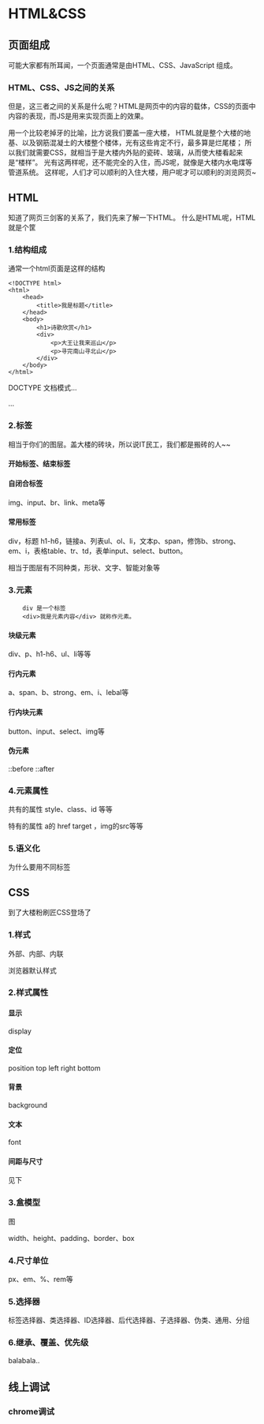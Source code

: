 # HTML&CSS

## 页面组成

可能大家都有所耳闻，一个页面通常是由HTML、CSS、JavaScript 组成。

### HTML、CSS、JS之间的关系

但是，这三者之间的关系是什么呢？HTML是网页中的内容的载体，CSS的页面中内容的表现，而JS是用来实现页面上的效果。

用一个比较老掉牙的比喻，比方说我们要盖一座大楼，
HTML就是整个大楼的地基、以及钢筋混凝土的大楼整个楼体，光有这些肯定不行，最多算是烂尾楼；
所以我们就需要CSS，就相当于是大楼内外贴的瓷砖、玻璃，从而使大楼看起来是“楼样”。
光有这两样呢，还不能完全的入住，而JS呢，就像是大楼内水电煤等管道系统。
这样呢，人们才可以顺利的入住大楼，用户呢才可以顺利的浏览网页~

## HTML


知道了网页三剑客的关系了，我们先来了解一下HTML。
什么是HTML呢，HTML就是个筐

### 1.结构组成

通常一个html页面是这样的结构

```
<!DOCTYPE html>
<html>
    <head>
        <title>我是标题</title>
    </head>
    <body>
        <h1>诗歌欣赏</h1>
        <div>
            <p>大王让我来巡山</p>
            <p>寻完南山寻北山</p>   
        </div>
    </body>
</html>

```

DOCTYPE 文档模式...

...

### 2.标签

相当于你们的图层。盖大楼的砖块，所以说IT民工，我们都是搬砖的人~~

#### 开始标签、结束标签

#### 自闭合标签

img、input、br、link、meta等

#### 常用标签

div，标题 h1-h6，链接a、列表ul、ol、li，文本p、span，修饰b、strong、em、i，表格table、tr、td，表单input、select、button。

相当于图层有不同种类，形状、文字、智能对象等

### 3.元素

```
    div 是一个标签
    <div>我是元素内容</div> 就称作元素。
```

#### 块级元素
div、p、h1-h6、ul、li等等

#### 行内元素
a、span、b、strong、em、i、lebal等

#### 行内块元素
button、input、select、img等

#### 伪元素

::before ::after

### 4.元素属性

共有的属性 style、class、id 等等

特有的属性 a的 href target ，img的src等等


### 5.语义化

为什么要用不同标签

## CSS

到了大楼粉刷匠CSS登场了

### 1.样式

外部、内部、内联

浏览器默认样式

### 2.样式属性

#### 显示

display

#### 定位

position top left right bottom

#### 背景

background

#### 文本

font

#### 间距与尺寸

见下

### 3.盒模型

图

width、height、padding、border、box  

### 4.尺寸单位

px、em、%、rem等

### 5.选择器

标签选择器、类选择器、ID选择器、后代选择器、子选择器、伪类、通用、分组



### 6.继承、覆盖、优先级

balabala..

## 线上调试

### chrome调试


